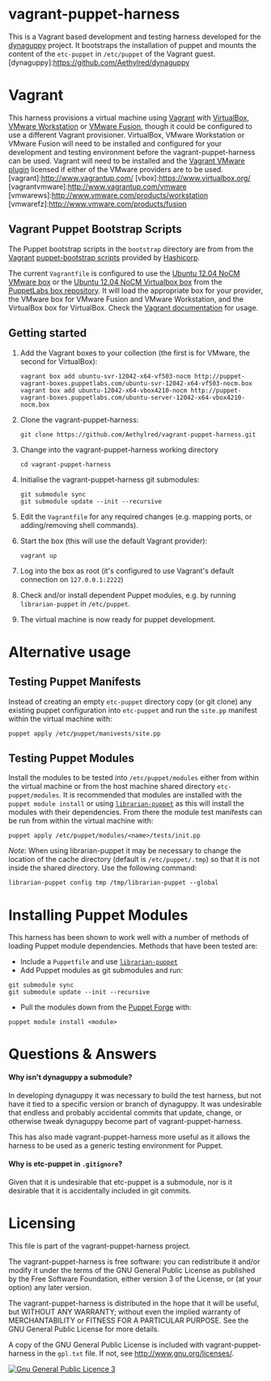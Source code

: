 # vagrant-puppet-harness

This is a Vagrant based development and testing harness developed for the [dynaguppy](dynaguppy) project. It bootstraps the installation of puppet and mounts the content of the `etc-puppet` in `/etc/puppet` of the Vagrant guest.
[dynaguppy]:https://github.com/Aethylred/dynaguppy

# Vagrant

This harness provisions a virtual machine using [Vagrant](vagrant) with [VirtualBox](vbox), [VMware Workstation](vmwarews) or [VMware Fusion](vmwarefz), though it could be configured to use a different Vagrant provisioner. VirtualBox, VMware Workstation or VMware Fusion will need to be installed and configured for your development and testing environment before the vagrant-puppet-harness can be used. Vagrant will need to be installed and the [Vagrant VMware plugin](vagrantvmware) licensed if either of the VMware providers are to be used.
[vagrant]:http://www.vagrantup.com/
[vbox]:https://www.virtualbox.org/
[vagrantvmware]:http://www.vagrantup.com/vmware
[vmwarews]:http://www.vmware.com/products/workstation
[vmwarefz]:http://www.vmware.com/products/fusion

## Vagrant Puppet Bootstrap Scripts

The Puppet bootstrap scripts in the `bootstrap` directory are from from the [Vagrant](vagrant) [puppet-bootstrap scripts](https://github.com/hashicorp/puppet-bootstrap) provided by [Hashicorp](http://www.hashicorp.com/).

The current `Vagrantfile` is configured to use the [Ubuntu 12.04 NoCM VMware box](http://puppet-vagrant-boxes.puppetlabs.com/ubuntu-svr-12042-x64-vf503-nocm.box) or the [Ubuntu 12.04 NoCM Virtualbox box](http://puppet-vagrant-boxes.puppetlabs.com/ubuntu-server-12042-x64-vbox4210-nocm.box) from the [PuppetLabs box repository](http://puppet-vagrant-boxes.puppetlabs.com/). It will load the appropriate box for your provider, the VMware box for VMware Fusion and VMware Workstation, and the VirtualBox box for VirtualBox. Check the [Vagrant documentation](http://docs.vagrantup.com/v2/providers/basic_usage.html) for usage.

## Getting started

1. Add the Vagrant boxes to your collection (the first is for VMware, the second for VirtualBox):

    ```
    vagrant box add ubuntu-svr-12042-x64-vf503-nocm http://puppet-vagrant-boxes.puppetlabs.com/ubuntu-svr-12042-x64-vf503-nocm.box
    vagrant box add ubuntu-12042-x64-vbox4210-nocm http://puppet-vagrant-boxes.puppetlabs.com/ubuntu-server-12042-x64-vbox4210-nocm.box
    ```

1. Clone the vagrant-puppet-harness:

    ```  
    git clone https://github.com/Aethylred/vagrant-puppet-harness.git
    ```

1. Change into the vagrant-puppet-harness working directory

    ```
    cd vagrant-puppet-harness
    ```

1. Initialise the vagrant-puppet-harness git submodules:

    ```
    git submodule sync
    git submodule update --init --recursive
    ```

1. Edit the `Vagrantfile` for any required changes (e.g. mapping ports, or adding/removing shell commands).
1. Start the box (this will use the default Vagrant provider):  

    ```
    vagrant up
    ```

1. Log into the box as root (it's configured to use Vagrant's default connection on `127.0.0.1:2222`)
1. Check and/or install dependent Puppet modules, e.g. by running `librarian-puppet` in `/etc/puppet`.
1. The virtual machine is now ready for puppet development.

# Alternative usage

## Testing Puppet Manifests
Instead of creating an empty `etc-puppet` directory copy (or git clone) any existing puppet configuration into `etc-puppet` and run the `site.pp` manifest within the virtual machine with:  
```
puppet apply /etc/puppet/manivests/site.pp
```

## Testing Puppet Modules
Install the modules to be tested into `/etc/puppet/modules` either from within the virtual machine or from the host machine shared directory `etc-puppet/modules`. It is recommended that modules are installed with the `puppet module install` or using [`librarian-puppet`](https://github.com/rodjek/librarian-puppet) as this will install the modules with their dependencies. From there the module test manifests can be run from within the virtual machine with:  
```
puppet apply /etc/puppet/modules/<name>/tests/init.pp
```

*Note:* When using librarian-puppet it may be necessary to change the location of the cache directory (default is `/etc/puppet/.tmp`) so that it is not inside the shared directory. Use the following command:  
```
librarian-puppet config tmp /tmp/librarian-puppet --global
```

# Installing Puppet Modules

This harness has been shown to work well with a number of methods of loading Puppet module dependencies. Methods that have been tested are:

* Include a `Puppetfile` and use [`librarian-puppet`](https://github.com/rodjek/librarian-puppet)
* Add Puppet modules as git submodules and run:  
```
git submodule sync
git submodule update --init --recursive
```
* Pull the modules down from the [Puppet Forge](http://forge.puppetlabs.com/) with:  
```
puppet module install <module>
```

# Questions & Answers

#### Why isn't dynaguppy a submodule?

In developing dynaguppy it was necessary to build the test harness, but not have it tied to a specific version or branch of dynaguppy. It was undesirable that endless and probably accidental commits that update, change, or otherwise tweak dynaguppy become part of vagrant-puppet-harness.

This has also made vagrant-puppet-harness more useful as it allows the harness to be used as a generic testing environment for Puppet.

#### Why is etc-puppet in `.gitignore`?

Given that it is undesirable that etc-puppet is a submodule, nor is it desirable that it is accidentally included in git commits.

# Licensing

This file is part of the vagrant-puppet-harness project.

The vagrant-puppet-harness is free software: you can redistribute it and/or modify it under the terms of the GNU General Public License as published by the Free Software Foundation, either version 3 of the License, or (at your option) any later version.

The vagrant-puppet-harness is distributed in the hope that it will be useful, but WITHOUT ANY WARRANTY; without even the implied warranty of MERCHANTABILITY or FITNESS FOR A PARTICULAR PURPOSE. See the GNU General Public License for more details.

A copy of the GNU General Public License is included with vagrant-puppet-harness in the `gpl.txt` file.  If not, see <http://www.gnu.org/licenses/>.

<a rel="license" href="http://www.gnu.org/licenses/"><img alt="Gnu General Public Licence 3" style="border-width:0" src="http://www.gnu.org/graphics/gplv3-88x31.png" /></a>
